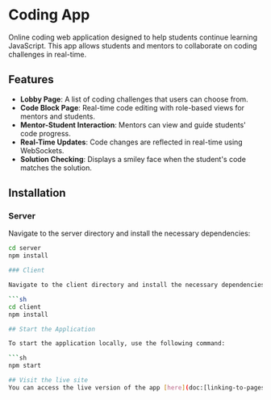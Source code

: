# Coding App

Online coding web application designed to help students continue learning JavaScript. 
This app allows students and mentors to collaborate on coding challenges in real-time.

## Features

- **Lobby Page**: A list of coding challenges that users can choose from.
- **Code Block Page**: Real-time code editing with role-based views for mentors and students.
- **Mentor-Student Interaction**: Mentors can view and guide students' code progress.
- **Real-Time Updates**: Code changes are reflected in real-time using WebSockets.
- **Solution Checking**: Displays a smiley face when the student's code matches the solution.

## Installation

### Server

Navigate to the server directory and install the necessary dependencies:

```sh
cd server
npm install

### Client

Navigate to the client directory and install the necessary dependencies:

```sh
cd client
npm install

## Start the Application

To start the application locally, use the following command:

```sh
npm start

## Visit the live site
You can access the live version of the app [here](doc:[linking-to-pages#anchor-links](https://coding-app.netlify.app/)).

